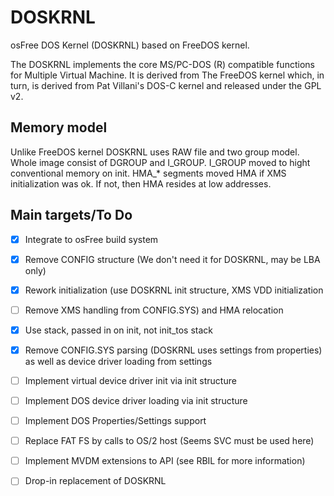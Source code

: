 DOSKRNL
=======

osFree DOS Kernel (DOSKRNL) based on FreeDOS kernel.

The DOSKRNL implements the core MS/PC-DOS (R) compatible functions for Multiple Virtual Machine.
It is derived from The FreeDOS kernel which, in turn, is derived from Pat Villani's DOS-C kernel
and released under the GPL v2.

Memory model
------------

Unlike FreeDOS kernel DOSKRNL uses RAW file and two group model. Whole image consist of
DGROUP and I_GROUP. I_GROUP moved to hight conventional memory on init. HMA_* segments
moved HMA if XMS initialization was ok. If not, then HMA resides at low addresses.

Main targets/To Do
------------------

  - [x] Integrate to osFree build system
  - [x] Remove CONFIG structure (We don't need it for DOSKRNL, may be LBA only)
  - [x] Rework initialization (use DOSKRNL init structure, XMS VDD initialization
  - [ ] Remove XMS handling from CONFIG.SYS) and HMA relocation
  - [x] Use stack, passed in on init, not init_tos stack
  - [x] Remove CONFIG.SYS parsing (DOSKRNL uses settings from properties) as well as device driver loading from settings
  - [ ] Implement virtual device driver init via init structure
  - [ ] Implement DOS device driver loading via init structure
  - [ ] Implement DOS Properties/Settings support
  - [ ] Replace FAT FS by calls to OS/2 host (Seems SVC must be used here)
  - [ ] Implement MVDM extensions to API (see RBIL for more information)
  - [ ] Drop-in replacement of DOSKRNL

